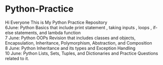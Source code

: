 # Python-Practice
Hi Everyone This is My Python Practice Repository
<br>
6June: Python Basics that include print statement , taking inputs , loops , if-else statements, and lambda function
<br>
7 June: Python OOPs Revision that includes classes and objects, Encapsulation, Inheritance, Polymorphism, Abstraction, and Composition
<br>
8 June: Python Inheritance and its types and Exception Handling
<br>
10 June: Python Lists, Sets, Tuples, and Dictionaries and Practice Questions related to it.